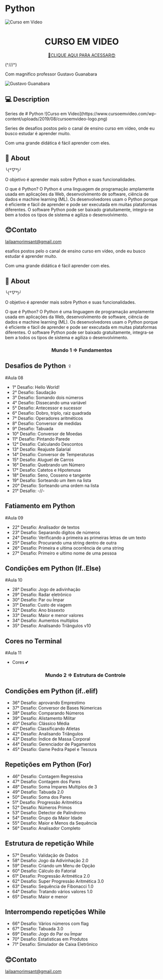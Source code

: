 # Python

![Curso em Video](https://www.cursoemvideo.com/wp-content/uploads/2019/08/cursoemvideo-logo.png)

<h1 align="center">CURSO EM VIDEO</h1>

<div align="center">

[🔗CLIQUE AQUI PARA ACESSAR😍](https://www.cursoemvideo.com/)

</div>

(^///^) <p> Com magnifico professor Gustavo Guanabara</p>

![Gustavo Guanabara](https://www.cursoemvideo.com/wp-content/uploads/2019/08/guana6.png)

## 💻 Description

<p>Series de # Python
![Curso em Video](https://www.cursoemvideo.com/wp-content/uploads/2019/08/cursoemvideo-logo.png)

<p>Series de desafios postos pelo o canal de ensino curso em vídeo, onde eu busco estudar é aprender muito.</p>

<p>Com uma grande didática é fácil aprender com eles.</p>

## 📖 About

╰(*°▽°*)╯

<p> O objetivo é aprender mais sobre Python e suas funcionalidades.

O que é Python?
O Python é uma linguagem de programação amplamente usada em aplicações da Web,
desenvolvimento de software, ciência de dados e machine learning (ML). Os desenvolvedores usam o
Python porque é eficiente e fácil de aprender e pode ser executada em muitas plataformas diferentes.
O software Python pode ser baixado gratuitamente, integra-se bem a todos os tipos de sistema e agiliza o desenvolvimento.

</p>

</p>
<p>

## 😊Contato
<lailaamorimsant@gmail.com>

esafios postos pelo o canal de ensino curso em vídeo, onde eu busco estudar é aprender muito.</p>

<p>Com uma grande didática é fácil aprender com eles.</p>

## 📖 About

╰(*°▽°*)╯

<p> O objetivo é aprender mais sobre Python e suas funcionalidades.

O que é Python?
O Python é uma linguagem de programação amplamente usada em aplicações da Web,
desenvolvimento de software, ciência de dados e machine learning (ML). Os desenvolvedores usam o
Python porque é eficiente e fácil de aprender e pode ser executada em muitas plataformas diferentes.
O software Python pode ser baixado gratuitamente, integra-se bem a todos os tipos de sistema e agiliza o desenvolvimento.

 </p>

</p>
<p>
    <h3 align="center">Mundo 1 => Fundamentos </h3>  

## Desafios de Python ‍♀️

  #Aula 08

- 1° Desafio: Hello World!
- 2° Desafio: Saudação
- 3° Desafio: Somando dois números
- 4° Desafio: Dissecando uma variável
- 5° Desafio: Antecessor e sucessor
- 6° Desafio: Dobro, triplo, raiz quadrada
- 7° Desafio: Operadores aritméticos
- 8° Desafio: Conversor de medidas
- 9° Desafio: Tabuada
- 10° Desafio: Conversor de Moedas
- 11° Desafio: Pintando Parede
- 12° Desafio: Calculando Descontos
- 13° Desafio: Reajuste Salarial
- 14° Desafio: Conversor de Temperaturas
- 15° Desafio: Aluguel de Carros
- 16° Desafio: Quebrando um Número
- 17° Desafio: Catetos e Hipotenusa
- 18° Desafio: Seno, Cosseno e tangente
- 19° Desafio: Sorteando um item na lista
- 20° Desafio: Sorteando uma ordem na lista
- 21° Desafio: -//-

## Fatiamento em Python

  #Aula 09

- 22° Desafio: Analisador de textos
- 23° Desafio: Separando digitos de números
- 24° Desafio: Verificando a primeira as primeiras letras de um texto
- 25° Desafio: Procurando uma string dentro de outra
- 26° Desafio: Primeira e ultima ocorrência de uma string
- 27° Desafio: Primeiro e ultimo nome de uma pessoa

## Condições em Python (If..Else)

  #Aula 10
  
- 28° Desafio: Jogo de adivinhação
- 29° Desafio: Radar eletrônico
- 30° Desafio: Par ou Ímpar
- 31° Desafio: Custo de viagem
- 32° Desafio: Ano bissexto
- 33° Desafio: Maior e menor valores
- 34° Desafio: Aumentos multiplos
- 35° Desafio: Analisando Triângulos v10
  
## Cores no Terminal

  #Aula 11

- Cores 💕

   <h3 align="center">Mundo 2 => Estrutura de Controle </h3>
   
   
## Condições em Python (if..elif)


  - 36° Desafio: aprovando Emprestimo
  - 37° Desafio: Conversor de Bases Númericas
  - 38° Desafio: Comparando Números
  - 39° Desafio: Alistamento  Militar
  - 40° Desafio: Clássico Média
  - 41° Desafio: Classificando Atletas
  - 42° Desafio: Analisando Triângulos
  - 43° Desafio: Índice de Massa Corporal
  - 44° Desafio: Gerenciador de Pagamentos
  - 45° Desafio: Game Pedra Papel e Tesoura

## Repetições em Python (For)

  - 46° Desafio: Contagem Regressiva
  - 47° Desafio: Contagem dos Pares
  - 48° Desafio: Soma Impares Multiplos de 3 
  - 49° Desafio: Tabuada 2.0
  - 50° Desafio: Soma dos Pares
  - 51° Desafio: Progressão Aritmética
  - 52° Desafio: Números Primos 
  - 53° Desafio: Detector de Palíndromo
  - 54° Desafio: Grupo da Maior Idade
  - 55° Desafio: Maior e Menos da Sequência
  - 56° Desafio: Analisador Completo
 
## Estrutura de repetição While

  - 57° Desafio: Validação de Dados 
  - 58° Desafio: Jogo da Adivinhação 2.0
  - 59° Desafio: Criando um Menu de Opção 
  - 60° Desafio: Cálculo do Fatorial
  - 61° Desafio: Progressão Aritmética 2.0
  - 62° Desafio: Super Progressão Aritmética 3.0
  - 63° Desafio: Sequência de Fibonacci 1.0
  - 64° Desafio: Tratando vários valores 1.0
  - 65° Desafio: Maior e menor  

  ## Interrompendo repetiçôes While

  - 66° Desafio: Vários números com flag 
  - 67° Desafio: Tabuada 3.0
  - 69° Desafio: Jogo do Par ou Ímpar
  - 70° Desafio: Estatisticas em Produtos 
  - 71° Desafio: Simulador de Caixa Eletrônico

    
## 😊Contato
<lailaamorimsant@gmail.com>
